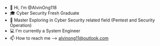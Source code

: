 - 👋 Hi, I’m @AlvinOng118
- 🎓 Cyber Security Fresh Graduate
- 👀 Master Exploring in Cyber Security related field (Pentest and Security Operation)
- 💻 I'm currently a System Engineer
- 📫 How to reach me --> alvinong11@outlook.com

<!---
AlvinOng118/AlvinOng118 is a ✨ special ✨ repository because its `README.md` (this file) appears on your GitHub profile.
You can click the Preview link to take a look at your changes.
--->
